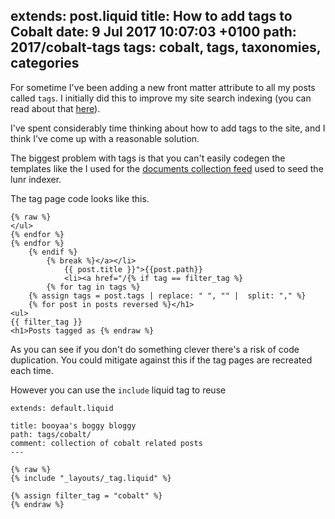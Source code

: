 extends: post.liquid
title: How to add tags to Cobalt
date: 9 Jul 2017 10:07:03 +0100
path: 2017/cobalt-tags
tags: cobalt, tags, taxonomies, categories
---
For sometime I've been adding a new front matter attribute to all my posts called 
`tags`. I initially did this to improve my site search indexing (you can read about that 
[here](/2017/adding-search-to-your-cobalt-site-part-one/)).

I've spent considerably time thinking about how to add tags to the site, and I think I've come up with a reasonable solution.

The biggest problem with tags is that you can't easily codegen the templates like the I used for the [documents collection feed](/2017/adding-search-to-your-cobalt-site-part-two/) used to seed the lunr indexer.

The tag page code looks like this.

```liquid
{% raw %}
</ul>
{% endfor %}
{% endfor %}
    {% endif %}
        {% break %}</a></li>
            {{ post.title }}">{{post.path}}
            <li><a href="/{% if tag == filter_tag %}
        {% for tag in tags %}
    {% assign tags = post.tags | replace: " ", "" |  split: "," %}
    {% for post in posts reversed %}</h1>
<ul>
{{ filter_tag }}
<h1>Posts tagged as {% endraw %}
```

As you can see if you don't do something clever there's a risk of code duplication. You could mitigate against this if the tag pages are recreated each time.


However you can use the `include` liquid tag to reuse 


```
extends: default.liquid

title: booyaa's boggy bloggy
path: tags/cobalt/
comment: collection of cobalt related posts
---
```

```liquid
{% raw %}
{% include "_layouts/_tag.liquid" %}

{% assign filter_tag = "cobalt" %}
{% endraw %}
```

